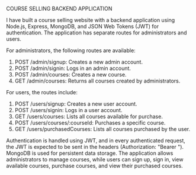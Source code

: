COURSE SELLING BACKEND APPLICATION

I have built a course selling website with a backend application using Node.js, Express, MongoDB, and JSON Web Tokens (JWT) for authentication. The application has separate routes for administrators and users.

For administrators, the following routes are available:

1. POST /admin/signup: Creates a new admin account.
2. POST /admin/signin: Logs in an admin account.
3. POST /admin/courses: Creates a new course.
4. GET /admin/courses: Returns all courses created by administrators.

For users, the routes include:

1. POST /users/signup: Creates a new user account.
2. POST /users/signin: Logs in a user account.
3. GET /users/courses: Lists all courses available for purchase.
4. POST /users/courses/:courseId: Purchases a specific course.
5. GET /users/purchasedCourses: Lists all courses purchased by the user.

Authentication is handled using JWT, and in every authenticated request, the JWT is expected to be sent in the headers (Authorization: "Bearer <actual token>"). MongoDB is used for persistent data storage. The application allows administrators to manage courses, while users can sign up, sign in, view available courses, purchase courses, and view their purchased courses.